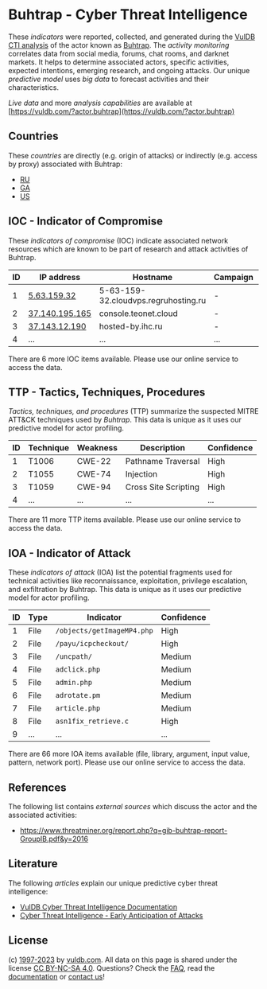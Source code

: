 # Buhtrap - Cyber Threat Intelligence

These _indicators_ were reported, collected, and generated during the [VulDB CTI analysis](https://vuldb.com/?kb.cti) of the actor known as [Buhtrap](https://vuldb.com/?actor.buhtrap). The _activity monitoring_ correlates data from social media, forums, chat rooms, and darknet markets. It helps to determine associated actors, specific activities, expected intentions, emerging research, and ongoing attacks. Our unique _predictive model_ uses _big data_ to forecast activities and their characteristics.

_Live data_ and more _analysis capabilities_ are available at [https://vuldb.com/?actor.buhtrap](https://vuldb.com/?actor.buhtrap)

## Countries

These _countries_ are directly (e.g. origin of attacks) or indirectly (e.g. access by proxy) associated with Buhtrap:

* [RU](https://vuldb.com/?country.ru)
* [GA](https://vuldb.com/?country.ga)
* [US](https://vuldb.com/?country.us)

## IOC - Indicator of Compromise

These _indicators of compromise_ (IOC) indicate associated network resources which are known to be part of research and attack activities of Buhtrap.

ID | IP address | Hostname | Campaign | Confidence
-- | ---------- | -------- | -------- | ----------
1 | [5.63.159.32](https://vuldb.com/?ip.5.63.159.32) | 5-63-159-32.cloudvps.regruhosting.ru | - | High
2 | [37.140.195.165](https://vuldb.com/?ip.37.140.195.165) | console.teonet.cloud | - | High
3 | [37.143.12.190](https://vuldb.com/?ip.37.143.12.190) | hosted-by.ihc.ru | - | High
4 | ... | ... | ... | ...

There are 6 more IOC items available. Please use our online service to access the data.

## TTP - Tactics, Techniques, Procedures

_Tactics, techniques, and procedures_ (TTP) summarize the suspected MITRE ATT&CK techniques used by _Buhtrap_. This data is unique as it uses our predictive model for actor profiling.

ID | Technique | Weakness | Description | Confidence
-- | --------- | -------- | ----------- | ----------
1 | T1006 | CWE-22 | Pathname Traversal | High
2 | T1055 | CWE-74 | Injection | High
3 | T1059 | CWE-94 | Cross Site Scripting | High
4 | ... | ... | ... | ...

There are 11 more TTP items available. Please use our online service to access the data.

## IOA - Indicator of Attack

These _indicators of attack_ (IOA) list the potential fragments used for technical activities like reconnaissance, exploitation, privilege escalation, and exfiltration by Buhtrap. This data is unique as it uses our predictive model for actor profiling.

ID | Type | Indicator | Confidence
-- | ---- | --------- | ----------
1 | File | `/objects/getImageMP4.php` | High
2 | File | `/payu/icpcheckout/` | High
3 | File | `/uncpath/` | Medium
4 | File | `adclick.php` | Medium
5 | File | `admin.php` | Medium
6 | File | `adrotate.pm` | Medium
7 | File | `article.php` | Medium
8 | File | `asn1fix_retrieve.c` | High
9 | ... | ... | ...

There are 66 more IOA items available (file, library, argument, input value, pattern, network port). Please use our online service to access the data.

## References

The following list contains _external sources_ which discuss the actor and the associated activities:

* https://www.threatminer.org/report.php?q=gib-buhtrap-report-GroupIB.pdf&y=2016

## Literature

The following _articles_ explain our unique predictive cyber threat intelligence:

* [VulDB Cyber Threat Intelligence Documentation](https://vuldb.com/?kb.cti)
* [Cyber Threat Intelligence - Early Anticipation of Attacks](https://www.scip.ch/en/?labs.20201022)

## License

(c) [1997-2023](https://vuldb.com/?kb.changelog) by [vuldb.com](https://vuldb.com/?kb.about). All data on this page is shared under the license [CC BY-NC-SA 4.0](https://creativecommons.org/licenses/by-nc-sa/4.0/). Questions? Check the [FAQ](https://vuldb.com/?kb.faq), read the [documentation](https://vuldb.com/?kb) or [contact us](https://vuldb.com/?contact)!
